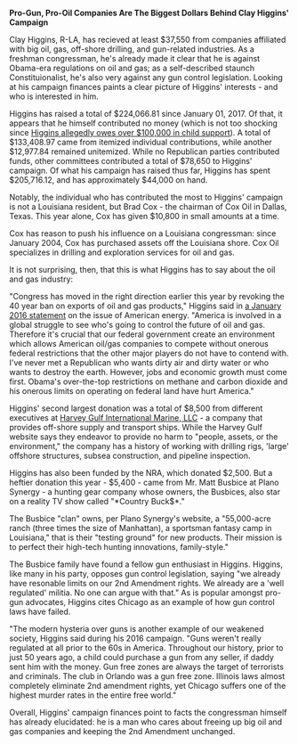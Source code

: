 **Pro-Gun, Pro-Oil Companies Are The Biggest Dollars Behind Clay Higgins' Campaign**

Clay Higgins, R-LA, has recieved at least $37,550 from companies affiliated with big oil, gas, off-shore drilling, and gun-related industries. As a freshman congressman, he's already made it clear that he is against Obama-era regulations on oil and gas; as a self-described staunch Constituionalist, he's also very against any gun control legislation. Looking at his campaign finances paints a clear picture of Higgins' interests - and who is interested in him.

Higgins has raised a total of $224,066.81 since January 01, 2017. Of that, it appears that he himself contributed no money (which is not too shocking since <a href="http://www.theadvocate.com/baton_rouge/news/politics/elections/article_724e87f2-bd8d-11e6-b830-07ed00aae23a.html"/>Higgins allegedly owes over $100,000 in child support</a>). A total of $133,408.97 came from itemized individual contributions, while another $12,977.84 remained unitemized. While no Republican parties contributed funds, other committees contributed a total of $78,650 to Higgins' campaign. Of what his campaign has raised thus far, Higgins has spent $205,716.12, and has approximately $44,000 on hand. 

Notably, the individual who has contributed the most to Higgins' campaign is not a Louisiana resident, but Brad Cox - the chairman of Cox Oil in Dallas, Texas. This year alone, Cox has given $10,800 in small amounts at a time.

Cox has reason to push his influence on a Louisiana congressman: since January 2004, Cox has purchased assets off the Louisiana shore. Cox Oil specializes in drilling and exploration services for oil and gas.

It is not surprising, then, that this is what Higgins has to say about the oil and gas industry:

"Congress has moved in the right direction earlier this year by revoking the 40 year ban on exports of oil and gas products," Higgins said in <a href="https://votesmart.org/public-statement/1135261/issue-position-protecting-american-energy#.WXaSQdPysfE"/>a January 2016 statement</a> on the issue of American energy. "America is involved in a global struggle to see who's going to control the future of oil and gas. Therefore it's crucial that our federal government create an environment which allows American oil/gas companies to compete without onerous federal restrictions that the other major players do not have to contend with. I've never met a Republican who wants dirty air and dirty water or who wants to destroy the earth. However, jobs and economic growth must come first. Obama's over-the-top restrictions on methane and carbon dioxide and his onerous limits on operating on federal land have hurt America." 

Higgins' second largest donation was a total of $8,500 from different executives at <a href="http://www.harveygulf.com/about.html"/>Harvey Gulf International Marine, LLC</a> - a company that provides off-shore supply and transport ships. While the Harvey Gulf website says they endeavor to provide no harm to "people, assets, or the environment," the company has a history of working with drilling rigs, 'large' offshore structures, subsea construction, and pipeline inspection. 

Higgins has also been funded by the NRA, which donated $2,500. But a heftier donation this year - $5,400 - came from Mr. Matt Busbice at Plano Synergy - a hunting gear company whose owners, the Busbices, also star on a reality TV show called "*Country Buck$*." 

The Busbice "clan" owns, per Plano Synergy's website, a "55,000-acre ranch (three times the size of Manhattan), a sportsman fantasy camp in Louisiana," that is their "testing ground" for new products. Their mission is to perfect their high-tech hunting innovations, family-style."

The Busbice family have found a fellow gun enthusiast in Higgins. Higgins, like many in his party, opposes gun control legislation, saying "we already have resonable limits on our 2nd Amendment rights. We already are a 'well regulated' militia. No one can argue with that." As is popular amongst pro-gun advocates, Higgins cites Chicago as an example of how gun control laws have failed.

"The modern hysteria over guns is another example of our weakened society, Higgins said during his 2016 campaign. "Guns weren't really regulated at all prior to the 60s in America. Throughout our history, prior to just 50 years ago, a child could purchase a gun from any seller, if daddy sent him with the money. Gun free zones are always the target of terrorists and criminals. The club in Orlando was a gun free zone. Illinois laws almost completely eliminate 2nd amendment rights, yet Chicago suffers one of the highest murder rates in the entire free world."

Overall, Higgins' campaign finances point to facts the congressman himself has already elucidated: he is a man who cares about freeing up big oil and gas companies and keeping the 2nd Amendment unchanged.
